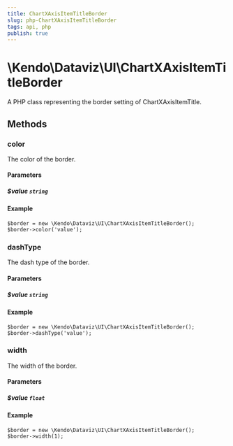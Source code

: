 ```yaml
---
title: ChartXAxisItemTitleBorder
slug: php-ChartXAxisItemTitleBorder
tags: api, php
publish: true
---
```


# \Kendo\Dataviz\UI\ChartXAxisItemTitleBorder

A PHP class representing the border setting of ChartXAxisItemTitle.


## Methods

### color
The color of the border.
#### Parameters

##### $value `string`



#### Example 
    $border = new \Kendo\Dataviz\UI\ChartXAxisItemTitleBorder();
    $border->color('value');

### dashType
The dash type of the border.
#### Parameters

##### $value `string`



#### Example 
    $border = new \Kendo\Dataviz\UI\ChartXAxisItemTitleBorder();
    $border->dashType('value');

### width
The width of the border.
#### Parameters

##### $value `float`



#### Example 
    $border = new \Kendo\Dataviz\UI\ChartXAxisItemTitleBorder();
    $border->width(1);


